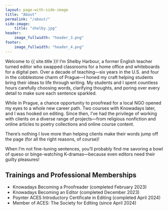 ```yaml
---
layout: page-with-side-image
title: "About"
permalink: "/about/"
side-image:
    title: "shelby.jpg"
header:
    image_fullwidth: "header_3.png"
footer:
    image_fullwidth: "header_4.png"
---
```

Welcome to {{ site.title }}! I’m Shelby Harbour, a former English teacher turned editor who swapped classrooms for a home office and whiteboards for a digital pen. Over a decade of teaching—six years in the U.S. and four in the cobblestone charm of Prague—I honed my craft helping students bring their ideas to life through writing. My students and I spent countless hours carefully choosing words, clarifying thoughts, and poring over every detail to make sure each sentence sparkled.

While in Prague, a chance opportunity to proofread for a local NGO opened my eyes to a whole new career path. Two courses with Knowadays later, and I was hooked on editing. Since then, I’ve had the privilege of working with clients on a diverse range of projects—from religious nonfiction and online articles to poetry collections and online course content.

There’s nothing I love more than helping clients make their words jump off the page (for all the right reasons, of course)!

When I’m not fine-tuning sentences, you’ll probably find me savoring a bowl of queso or binge-watching K-dramas—because even editors need their guilty pleasures!


## Trainings and Professional Memberships

* Knowadays Becoming a Proofreader (completed February 2023)
* Knowadays Becoming an Editor (completed December 2023)
* Poynter ACES Introductory Certificate in Editing (completed April 2024)
* Member of ACES: The Society for Editing (since April 2024)


